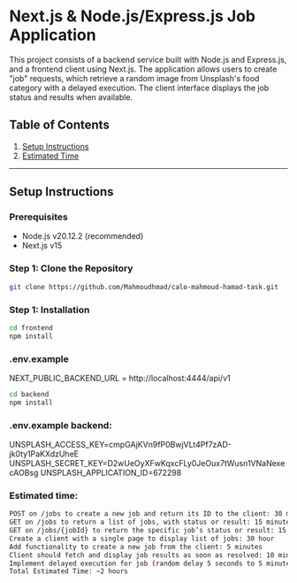 # Next.js & Node.js/Express.js Job Application

This project consists of a backend service built with Node.js and Express.js, and a frontend client using Next.js. The application allows users to create "job" requests, which retrieve a random image from Unsplash's food category with a delayed execution. The client interface displays the job status and results when available.

## Table of Contents

1. [Setup Instructions](#setup-instructions)
2. [Estimated Time](#estimated-time)

---

## Setup Instructions

### Prerequisites

- Node.js v20.12.2 (recommended)
- Next.js v15

### Step 1: Clone the Repository

```bash
git clone https://github.com/Mahmoudhmad/calo-mahmoud-hamad-task.git
```

### Step 1: Installation

<!-- Frontend -->

```bash
cd frontend
npm install
```

### .env.example

NEXT_PUBLIC_BACKEND_URL = http://localhost:4444/api/v1

<!-- backend -->

```bash
cd backend
npm install
```

### .env.example backend:

UNSPLASH_ACCESS_KEY=cmpGAjKVn9fP0BwjVLt4Pf7zAD-jk0ty1PaKXdzUheE
UNSPLASH_SECRET_KEY=D2wUeOyXFwKqxcFLy0JeOux7tWusn1VNaNexecAOBsg
UNSPLASH_APPLICATION_ID=672298

### Estimated time:

<!-- Estimated Spent Time -->

```bash
POST on /jobs to create a new job and return its ID to the client: 30 minutes
GET on /jobs to return a list of jobs, with status or result: 15 minutes
GET on /jobs/{jobId} to return the specific job’s status or result: 15 minutes
Create a client with a single page to display list of jobs: 30 hour
Add functionality to create a new job from the client: 5 minutes
Client should fetch and display job results as soon as resolved: 10 minutes
Implement delayed execution for job (random delay 5 seconds to 5 minutes): 10 minutes
Total Estimated Time: ~2 hours

```
